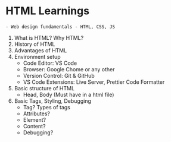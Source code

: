 # HTML Learnings

    - Web design fundamentals - HTML, CSS, JS

1. What is HTML? Why HTML?
2. History of HTML
3. Advantages of HTML
4. Environment setup
   - Code Editor: VS Code
   - Browser: Google Chome or any other
   - Version Control: Git & GitHub
   - VS Code Extensions: Live Server, Prettier Code Formatter
5. Basic structure of HTML
   - Head, Body (Must have in a html file)
6. Basic Tags, Styling, Debugging
   - Tag? Types of tags
   - Attributes?
   - Element?
   - Content?
   - Debugging?
